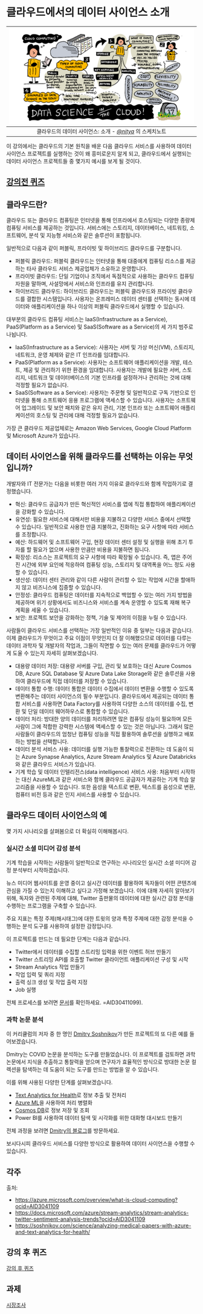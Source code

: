 # 클라우드에서의 데이터 사이언스 소개

|![ [(@sketchthedocs)의 스케치노트](https://sketchthedocs.dev) ](../../../sketchnotes/17-DataScience-Cloud.png)|
|:---:|
| 클라우드의 데이터 사이언스: 소개 - _[@nitya](https://twitter.com/nitya)_ 의 스케치노트 |


이 강의에서는 클라우드의 기본 원칙을 배운 다음 클라우드 서비스를 사용하여 데이터 사이언스 프로젝트를 실행하는 것이 왜 흥미로운지 알게 되고, 클라우드에서 실행되는 데이터 사이언스 프로젝트들 중 몇가지 예시를 보게 될 것이다.


## [강의전 퀴즈](https://red-bay-0a991ec0f.1.azurestaticapps.net/quiz/32)


## 클라우드란?

클라우드 또는 클라우드 컴퓨팅은 인터넷을 통해 인프라에서 호스팅되는 다양한 종량제 컴퓨팅 서비스를 제공하는 것입니다. 서비스에는 스토리지, 데이터베이스, 네트워킹, 소프트웨어, 분석 및 지능형 서비스와 같은 솔루션이 포함됩니다.

일반적으로 다음과 같이 퍼블릭, 프라이빗 및 하이브리드 클라우드를 구분합니다.

* 퍼블릭 클라우드: 퍼블릭 클라우드는 인터넷을 통해 대중에게 컴퓨팅 리소스를 제공하는 타사 클라우드 서비스 제공업체가 소유하고 운영합니다.
* 프라이빗 클라우드: 단일 기업이나 조직에서 독점적으로 사용하는 클라우드 컴퓨팅 자원을 말하며, 사설망에서 서비스와 인프라를 유지 관리합니다.
* 하이브리드 클라우드: 하이브리드 클라우드는 퍼블릭 클라우드와 프라이빗 클라우드를 결합한 시스템입니다. 사용자는 온프레미스 데이터 센터를 선택하는 동시에 데이터와 애플리케이션을 하나 이상의 퍼블릭 클라우드에서 실행할 수 있습니다.

대부분의 클라우드 컴퓨팅 서비스는 IaaS(Infrastructure as a Service), PaaS(Platform as a Service) 및 SaaS(Software as a Service)의 세 가지 범주로 나뉩니다.

* IaaS(Infrastructure as a Service): 사용자는 서버 및 가상 머신(VM), 스토리지, 네트워크, 운영 체제와 같은 IT 인프라를 임대합니다.
* PaaS(Platform as a Service): 사용자는 소프트웨어 애플리케이션을 개발, 테스트, 제공 및 관리하기 위한 환경을 임대합니다. 사용자는 개발에 필요한 서버, 스토리지, 네트워크 및 데이터베이스의 기본 인프라를 설정하거나 관리하는 것에 대해 걱정할 필요가 없습니다.
* SaaS(Software as a Service): 사용자는 주문형 및 일반적으로 구독 기반으로 인터넷을 통해 소프트웨어 응용 프로그램에 액세스할 수 있습니다. 사용자는 소프트웨어 업그레이드 및 보안 패치와 같은 유지 관리, 기본 인프라 또는 소프트웨어 애플리케이션의 호스팅 및 관리에 대해 걱정할 필요가 없습니다.

가장 큰 클라우드 제공업체로는 Amazon Web Services, Google Cloud Platform 및 Microsoft Azure가 있습니다.
## 데이터 사이언스을 위해 클라우드를 선택하는 이유는 무엇입니까?

개발자와 IT 전문가는 다음을 비롯한 여러 가지 이유로 클라우드와 함께 작업하기로 결정했습니다.

* 혁신: 클라우드 공급자가 만든 혁신적인 서비스를 앱에 직접 통합하여 애플리케이션을 강화할 수 있습니다.
* 유연성: 필요한 서비스에 대해서만 비용을 지불하고 다양한 서비스 중에서 선택할 수 있습니다. 일반적으로 사용한 만큼 지불하고, 진화하는 요구 사항에 따라 서비스를 조정합니다.
* 예산: 하드웨어 및 소프트웨어 구입, 현장 데이터 센터 설정 및 실행을 위해 초기 투자를 할 필요가 없으며 사용한 만큼만 비용을 지불하면 됩니다.
* 확장성: 리소스는 프로젝트의 요구 사항에 따라 확장될 수 있습니다. 즉, 앱은 주어진 시간에 외부 요인에 적응하여 컴퓨팅 성능, 스토리지 및 대역폭을 어느 정도 사용할 수 있습니다.
* 생산성: 데이터 센터 관리와 같이 다른 사람이 관리할 수 있는 작업에 시간을 할애하지 않고 비즈니스에 집중할 수 있습니다.
* 안정성: 클라우드 컴퓨팅은 데이터를 지속적으로 백업할 수 있는 여러 가지 방법을 제공하며 위기 상황에서도 비즈니스와 서비스를 계속 운영할 수 있도록 재해 복구 계획을 세울 수 있습니다.
* 보안: 프로젝트 보안을 강화하는 정책, 기술 및 제어의 이점을 누릴 수 있습니다.

 사람들이 클라우드 서비스를 선택하는 가장 일반적인 이유 중 일부는 다음과 같습니다. 이제 클라우드가 무엇이고 주요 이점이 무엇인지 더 잘 이해했으므로 데이터를 다루는 데이터 과학자 및 개발자의 작업과, 그들이 직면할 수 있는 여러 문제를 클라우드가  어떻게 도울 수 있는지 자세히 살펴보겠습니다.

* 대용량 데이터 저장: 대용량 서버를 구입, 관리 및 보호하는 대신 Azure Cosmos DB, Azure SQL Database 및 Azure Data Lake Storage와 같은 솔루션을 사용하여 클라우드에 직접 데이터를 저장할 수 있습니다.
* 데이터 통합 ​​수행: 데이터 통합은 데이터 수집에서 데이터 변환을 수행할 수 있도록 변환해주는 데이터 사이언스의 필수 부분입니다. 클라우드에서 제공되는 데이터 통합 ​​서비스를 사용하면 Data Factory를 사용하여 다양한 소스의 데이터를 수집, 변환 및 단일 데이터 웨어하우스로 통합할 수 있습니다.
* 데이터 처리: 방대한 양의 데이터를 처리하려면 많은 컴퓨팅 성능이 필요하며 모든 사람이 그에 적합한 강력한 시스템에 액세스할 수 있는 것은 아닙니다. 그래서 많은 사람들이 클라우드의 엄청난 컴퓨팅 성능을 직접 활용하여 솔루션을 실행하고 배포하는 방법을 선택합니다.
* 데이터 분석 서비스 사용: 데이터를 실행 가능한 통찰력으로 전환하는 데 도움이 되는 Azure Synapse Analytics, Azure Stream Analytics 및 Azure Databricks와 같은 클라우드 서비스가 있습니다.
* 기계 학습 및 데이터 인텔리전스(data intelligence) 서비스 사용: 처음부터 시작하는 대신 AzureML과 같은 서비스와 함께 클라우드 공급자가 제공하는 기계 학습 알고리즘을 사용할 수 있습니다. 또한 음성을 텍스트로 변환, 텍스트를 음성으로 변환, 컴퓨터 비전 등과 같은 인지 서비스를 사용할 수 있습니다.

## 클라우드 데이터 사이언스의 예

몇 가지 시나리오를 살펴봄으로 더 확실히 이해해봅시다.
 
### 실시간 소셜 미디어 감성 분석
기계 학습을 시작하는 사람들이 일반적으로 연구하는 시나리오인 실시간 소셜 미디어 감정 분석부터 시작하겠습니다.

뉴스 미디어 웹사이트를 운영 중이고 실시간 데이터를 활용하여 독자들이 어떤 콘텐츠에 관심을 가질 수 있는지 이해하고 싶다고 가정해 보겠습니다. 이에 대해 자세히 알아보기 위해, 독자와 관련된 주제에 대해, Twitter 출판물의 데이터에 대한 실시간 감정 분석을 수행하는 프로그램을 구축할 수 있습니다.

주요 지표는 특정 주제(해시태그)에 대한 트윗의 양과 특정 주제에 대한 감정 분석을 수행하는 분석 도구를 사용하여 설정한 감정입니다.

이 프로젝트를 만드는 데 필요한 단계는 다음과 같습니다.

* Twitter에서 데이터를 수집할 스트리밍 입력을 위한 이벤트 허브 만들기
* Twitter 스트리밍 API를 호출할 Twitter 클라이언트 애플리케이션 구성 및 시작
* Stream Analytics 작업 만들기
* 작업 입력 및 쿼리 지정
* 출력 싱크 생성 및 작업 출력 지정
* Job 실행

전체 프로세스를 보려면 [문서](https://docs.microsoft.com/azure/stream-analytics/stream-analytics-twitter-sentiment-analysis-trends?WT.mc_id=academic-40229-cxa&ocid)를 확인하세요. =AID30411099).
### 과학 논문 분석
이 커리큘럼의 저자 중 한 명인 [Dmitry Soshnikov](http://soshnikov.com)가 만든 프로젝트의 또 다른 예를 들어보겠습니다.

Dmitry는 COVID 논문을 분석하는 도구를 만들었습니다. 이 프로젝트를 검토하면 과학 논문에서 지식을 추출하고 통찰력을 얻으며 연구자가 효율적인 방식으로 방대한 논문 컬렉션을 탐색하는 데 도움이 되는 도구를 만드는 방법을 알 수 있습니다.

이를 위해 사용된 다양한 단계를 살펴보겠습니다.
* [Text Analytics for Health](https://docs.microsoft.com/azure/cognitive-services/text-analytics/how-tos/text-analytics-for-health?WT.mc_id=academic-40229-cxa&ocid=AID3041109)로 정보 추출 및 전처리
* [Azure ML](https://azure.microsoft.com/services/machine-learning?WT.mc_id=academic-40229-cxa&ocid=AID3041109)을 사용하여 처리 병렬화
* [Cosmos DB](https://azure.microsoft.com/services/cosmos-db?WT.mc_id=academic-40229-cxa&ocid=AID3041109)로 정보 저장 및 조회
* Power BI를 사용하여 데이터 탐색 및 시각화를 위한 대화형 대시보드 만들기

전체 과정을 보려면 [Dmitry의 블로그](https://soshnikov.com/science/analyzing-medical-papers-with-azure-and-text-analytics-for-health/)를 방문하세요.
 
보시다시피 클라우드 서비스를 다양한 방식으로 활용하여 데이터 사이언스을 수행할 수 있습니다.
## 각주

출처:
* https://azure.microsoft.com/overview/what-is-cloud-computing?ocid=AID3041109
* https://docs.microsoft.com/azure/stream-analytics/stream-analytics-twitter-sentiment-analysis-trends?ocid=AID3041109
* https://soshnikov.com/science/analyzing-medical-papers-with-azure-and-text-analytics-for-health/

## 강의 후 퀴즈

[강의 후 퀴즈](https://red-bay-0a991ec0f.1.azurestaticapps.net/quiz/33)

## 과제

[시장조사](./assignment.ko.md)
